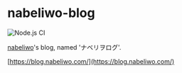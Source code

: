 # nabeliwo-blog

![Node.js CI](https://github.com/nabeliwo/nabeliwo-blog/workflows/Node.js%20CI/badge.svg)

[nabeliwo](https://twitter.com/nabeliwo)'s blog, named 'ナベリヲログ'.

[https://blog.nabeliwo.com/](https://blog.nabeliwo.com/)
